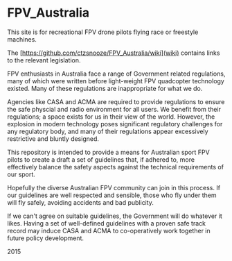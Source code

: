 # FPV_Australia

This site is for recreational FPV drone pilots flying race or freestyle machines.

The [https://github.com/ctzsnooze/FPV_Australia/wiki](wiki) contains links to the relevant legislation.

FPV enthusiasts in Australia face a range of Government related regulations, many of which were written before light-weight FPV quadcopter technology existed.  Many of these regulations are inappropriate for what we do.

Agencies like CASA and ACMA are required to provide regulations to ensure the safe physcial and radio environment for all users.  We benefit from their regulations; a space exists for us in their view of the world.  However, the explosion in modern technology poses significant regulatory challenges for any regulatory body, and many of their regulations appear excessively restrictive and bluntly designed.

This repository is intended to provide a means for  Australian sport FPV pilots to create a draft a set of guidelines that, if adhered to, more effectively balance the safety aspects against the technical requirements of our sport.

Hopefully the diverse Australian FPV community can join in this process.  If our guidelines are well respected and sensible, those who fly under them will fly safely, avoiding accidents and bad publicity.  

If we can't agree on suitable guidelines, the Government will do whatever it likes.  Having a set of well-defined guidelines with a proven safe track record may induce CASA and ACMA to co-operatively work together in future policy development.

<ctzsnooze> 2015

